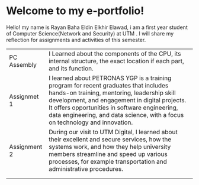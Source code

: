 # Welcome to my e-portfolio!

Hello! my name is Rayan Baha Eldin Elkhir Elawad, i am a first year student of Computer Science(Network and Security) at UTM .
I will share my reflection for assignments and activities of this semester. 




|                |                         |                         
|----------------|-------------------------------|
|PC Assembly | I Learned about the components of the CPU, its internal structure, the exact location if each part, and its function.            |          
|Assignmet 1       |I learned about PETRONAS YGP is a training program for recent graduates that includes hands-on training, mentoring, leadership skill development, and engagement in digital projects. It offers opportunities in software engineering, data engineering, and data science, with a focus on technology and innovation.            |           
|Assignment 2         |During our visit to UTM Digital, I learned about their excellent and secure services, how the systems work, and how they help university members streamline and speed up various processes, for example transportation and administrative procedures.|
|                |
|                 |
